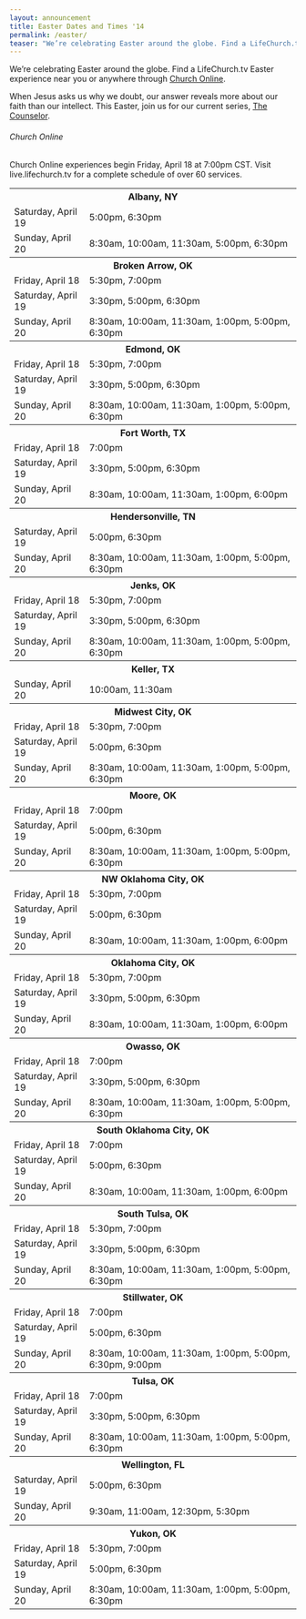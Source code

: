 ```yaml
---
layout: announcement
title: Easter Dates and Times '14
permalink: /easter/
teaser: "We’re celebrating Easter around the globe. Find a LifeChurch.tv Easter experience near you or anywhere through Church Online."
---
```

We’re celebrating Easter around the globe. Find a LifeChurch.tv Easter experience near you or anywhere through [Church Online](//live.lifechurch.tv).

When Jesus asks us why we doubt, our answer reveals more about our faith than our intellect. This Easter, join us for our current series, [The Counselor](/watch/the-counselor/).

<div class="panel">
  <h6>Church Online</h6>
  <p class="detail">Church Online experiences begin Friday, April 18 at 7:00pm CST. Visit live.lifechurch.tv for a complete schedule of over 60 services.</p>
</div>

<table>
<tr>
  <th colspan="2">Albany, NY</th>
</tr>
<tr>
  <td>Saturday, April 19</td>
  <td>5:00pm, 6:30pm</td>
</tr>
<tr>
  <td>Sunday, April 20</td>
  <td>8:30am, 10:00am, 11:30am, 5:00pm, 6:30pm</td>
</tr>
<tr>
  <th colspan="2">Broken Arrow, OK</th>
</tr>
<tr>
  <td>Friday, April 18</td>
  <td>5:30pm, 7:00pm</td>
</tr>
  <td>Saturday, April 19</td>
  <td>3:30pm, 5:00pm, 6:30pm</td>
</tr>
<tr>
  <td>Sunday, April 20</td>
  <td>8:30am, 10:00am, 11:30am, 1:00pm, 5:00pm, 6:30pm</td>
</tr>
<tr>
  <th colspan="2">Edmond, OK</th>
</tr>
<tr>
  <td>Friday, April 18</td>
  <td>5:30pm, 7:00pm</td>
</tr>
<tr>
  <td>Saturday, April 19</td>
  <td>3:30pm, 5:00pm, 6:30pm</td>
</tr>
<tr>
  <td>Sunday, April 20</td>
  <td>8:30am, 10:00am, 11:30am, 1:00pm, 5:00pm, 6:30pm</td>
</tr>
<tr>
  <th colspan="2">Fort Worth, TX</th>
</tr>
<tr>
  <td>Friday, April 18</td>
  <td>7:00pm</td>
</tr>
  <td>Saturday, April 19</td>
  <td>3:30pm, 5:00pm, 6:30pm</td>
</tr>
<tr>
  <td>Sunday, April 20</td>
  <td>8:30am, 10:00am, 11:30am, 1:00pm, 6:00pm</td>
</tr>
<tr>
  <th colspan="2">Hendersonville, TN</th>
</tr>
  <td>Saturday, April 19</td>
  <td>5:00pm, 6:30pm</td>
</tr>
<tr>
  <td>Sunday, April 20</td>
  <td>8:30am, 10:00am, 11:30am, 1:00pm, 5:00pm, 6:30pm</td>
</tr>
<tr>
  <th colspan="2">Jenks, OK</th>
</tr>
<tr>
  <td>Friday, April 18</td>
  <td>5:30pm, 7:00pm</td>
</tr>
<tr>
  <td>Saturday, April 19</td>
  <td>3:30pm, 5:00pm, 6:30pm</td>
</tr>
<tr>
  <td>Sunday, April 20</td>
  <td>8:30am, 10:00am, 11:30am, 1:00pm, 5:00pm, 6:30pm</td>
</tr>
<tr>
  <th colspan="2">Keller, TX</th>
</tr>
<tr>
  <td>Sunday, April 20</td>
  <td>10:00am, 11:30am</td>
</th>
<tr>
  <th colspan="2">Midwest City, OK</th>
</tr>
<tr>
  <td>Friday, April 18</td>
  <td>5:30pm, 7:00pm</td>
</tr>
<tr>
  <td>Saturday, April 19</td>
  <td>5:00pm, 6:30pm</td>
</tr>
<tr>
  <td>Sunday, April 20</td>
  <td>8:30am, 10:00am, 11:30am, 1:00pm, 5:00pm, 6:30pm</td>
</tr>
<tr>
  <th colspan="2">Moore, OK</th>
</tr>
<tr>
  <td>Friday, April 18</td>
  <td>7:00pm</td>
</tr>
<tr>
  <td>Saturday, April 19</td>
  <td>5:00pm, 6:30pm</td>
</tr>
<tr>
  <td>Sunday, April 20</td>
  <td>8:30am, 10:00am, 11:30am, 1:00pm, 5:00pm, 6:30pm</td>
</tr>
<tr>
  <th colspan="2">NW Oklahoma City, OK</th>
</tr>
<tr>
  <td>Friday, April 18</td>
  <td>5:30pm, 7:00pm</td>
</tr>
<tr>
  <td>Saturday, April 19</td>
  <td>5:00pm, 6:30pm</td>
</tr>
<tr>
  <td>Sunday, April 20</td>
  <td>8:30am, 10:00am, 11:30am, 1:00pm, 6:00pm</td>
</tr>
<tr>
  <th colspan="2">Oklahoma City, OK</th>
</tr>
<tr>
  <td>Friday, April 18</td>
  <td>5:30pm, 7:00pm</td>
</tr>
<tr>
  <td>Saturday, April 19</td>
  <td>3:30pm, 5:00pm, 6:30pm</td>
</tr>
<tr>
  <td>Sunday, April 20</td>
  <td>8:30am, 10:00am, 11:30am, 1:00pm, 6:00pm</td>
</tr>
<tr>
  <th colspan="2">Owasso, OK</th>
</tr>
<tr>
  <td>Friday, April 18</td>
  <td>7:00pm</td>
</tr>
<tr>
  <td>Saturday, April 19</td>
  <td>3:30pm, 5:00pm, 6:30pm</td>
</tr>
<tr>
  <td>Sunday, April 20</td>
  <td>8:30am, 10:00am, 11:30am, 1:00pm, 5:00pm, 6:30pm</td>
</tr>
<tr>
  <th colspan="2">South Oklahoma City, OK</th>
</tr>
<tr>
  <td>Friday, April 18</td>
  <td>7:00pm</td>
</tr>
<tr>
  <td>Saturday, April 19</td>
  <td>5:00pm, 6:30pm</td>
</tr>
<tr>
  <td>Sunday, April 20</td>
  <td>8:30am, 10:00am, 11:30am, 1:00pm, 6:00pm</td>
</tr>
<tr>
  <th colspan="2">South Tulsa, OK</th>
</tr>
<tr>
  <td>Friday, April 18</td>
  <td>5:30pm, 7:00pm</td>
</tr>
<tr>
  <td>Saturday, April 19</td>
  <td>3:30pm, 5:00pm, 6:30pm</td>
</tr>
<tr>
  <td>Sunday, April 20</td>
  <td>8:30am, 10:00am, 11:30am, 1:00pm, 5:00pm, 6:30pm</td>
</tr>
<tr>
  <th colspan="2">Stillwater, OK</th>
</tr>
<tr>
  <td>Friday, April 18</td>
  <td>7:00pm</td>
</tr>
<tr>
  <td>Saturday, April 19</td>
  <td>5:00pm, 6:30pm</td>
</tr>
<tr>
  <td>Sunday, April 20</td>
  <td>8:30am, 10:00am, 11:30am, 1:00pm, 5:00pm, 6:30pm, 9:00pm</td>
</tr>
<tr>
  <th colspan="2">Tulsa, OK</th>
</tr>
<tr>
  <td>Friday, April 18</td>
  <td>7:00pm</td>
</tr>
<tr>
  <td>Saturday, April 19</td>
  <td>3:30pm, 5:00pm, 6:30pm</td>
</tr>
<tr>
  <td>Sunday, April 20</td>
  <td>8:30am, 10:00am, 11:30am, 1:00pm, 5:00pm, 6:30pm</td>
</tr>
<tr>
  <th colspan="2">Wellington, FL</th>
</tr>
<tr>
  <td>Saturday, April 19</td>
  <td>5:00pm, 6:30pm</td>
</tr>
<tr>
  <td>Sunday, April 20</td>
  <td>9:30am, 11:00am, 12:30pm, 5:30pm</td>
</tr>
<tr>
  <th colspan="2">Yukon, OK</th>
</tr>
<tr>
  <td>Friday, April 18</td>
  <td>5:30pm, 7:00pm</td>
</tr>
<tr>
  <td>Saturday, April 19</td>
  <td>5:00pm, 6:30pm</td>
</tr>
<tr>
  <td>Sunday, April 20</td>
  <td>8:30am, 10:00am, 11:30am, 1:00pm, 5:00pm, 6:30pm</td>
</tr>
</table>
